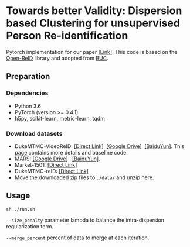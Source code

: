 # Towards better Validity: Dispersion based Clustering for unsupervised Person Re-identification




Pytorch implementation for our paper [[Link]](https://github.com/gddingcs/Dispersion-based-Clustering/edit/master/README.md).
This code is based on the [Open-ReID](https://github.com/Cysu/open-reid) library and adopted from [BUC](https://github.com/vana77/Bottom-up-Clustering-Person-Re-identification).

## Preparation
### Dependencies
- Python 3.6
- PyTorch (version >= 0.4.1)
- h5py, scikit-learn, metric-learn, tqdm

### Download datasets 
- DukeMTMC-VideoReID: [[Direct Link]](http://vision.cs.duke.edu/DukeMTMC/data/misc/DukeMTMC-VideoReID.zip)  [[Google Drive]](https://drive.google.com/open?id=1Fdu5GK-C7P8M9QiLbiQNyT_RUFt8oFco)  [[BaiduYun]](https://pan.baidu.com/s/1qL39rnjTjyzjqaD-Wuv8KQ). This [page](https://github.com/Yu-Wu/DukeMTMC-VideoReID) contains more details and baseline code.
- MARS: [[Google Drive]](https://drive.google.com/open?id=1m6yLgtQdhb6pLCcb6_m7sj0LLBRvkDW0)   [[BaiduYun]](https://pan.baidu.com/s/1mByTdvXFsmobXOXBEkIWFw).
- Market-1501: [[Direct Link]](http://45.32.69.75/share/market1501.tar)
- DukeMTMC-reID: [[Direct Link]](http://45.32.69.75/share/duke.tar)
- Move the downloaded zip files to `./data/` and unzip here.

## Usage

```shell
sh ./run.sh
```
`--size_penalty` parameter lambda to balance the intra-dispersion regularization term.

`--merge_percent` percent of data to merge at each iteration.






